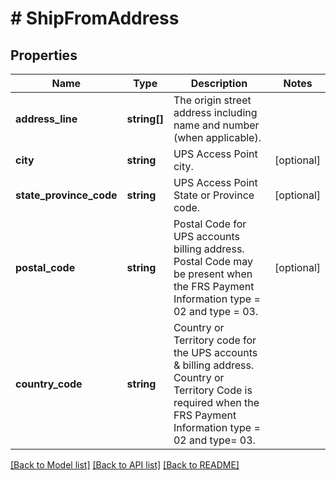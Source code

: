 # # ShipFromAddress

## Properties

Name | Type | Description | Notes
------------ | ------------- | ------------- | -------------
**address_line** | **string[]** | The origin street address including name and number (when applicable). |
**city** | **string** | UPS Access Point city. | [optional]
**state_province_code** | **string** | UPS Access Point State or Province code. | [optional]
**postal_code** | **string** | Postal Code for UPS accounts billing address.  Postal Code  may be present when the FRS Payment Information type &#x3D; 02 and type &#x3D; 03. | [optional]
**country_code** | **string** | Country or Territory code for the  UPS accounts &amp; billing address.  Country or Territory Code is required when the FRS Payment Information type &#x3D; 02 and type&#x3D; 03. |

[[Back to Model list]](../../README.md#models) [[Back to API list]](../../README.md#endpoints) [[Back to README]](../../README.md)
